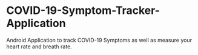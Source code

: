 # COVID-19-Symptom-Tracker-Application
Android Application to track COVID-19 Symptoms as well as measure your heart rate and breath rate.
